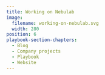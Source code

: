```yaml
---
title: Working on Nebulab
image:
  filename: working-on-nebulab.svg
  width: 280
position: 6
playbook-section-chapters:
  - Blog
  - Company projects
  - Playbook
  - Website
---
```

